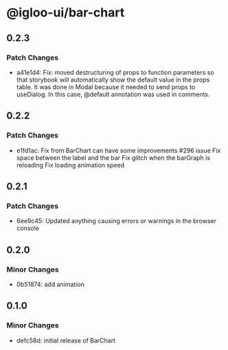 # @igloo-ui/bar-chart

## 0.2.3

### Patch Changes

- a41e1d4: Fix: moved destructuring of props to function parameters so that storybook will automatically show the default value in the props table. It was done in Modal because it needed to send props to useDialog. In this case, @default annotation was used in comments.

## 0.2.2

### Patch Changes

- e1fd1ac: Fix from BarChart can have some improvements #296 issue
  Fix space between the label and the bar
  Fix glitch when the barGraph is reloading
  Fix loading animation speed

## 0.2.1

### Patch Changes

- 6ee9c45: Updated anything causing errors or warnings in the browser console

## 0.2.0

### Minor Changes

- 0b51874: add animation

## 0.1.0

### Minor Changes

- defc58d: initial release of BarChart
